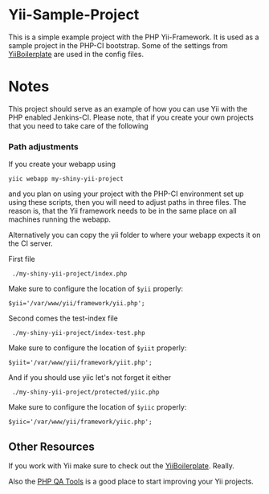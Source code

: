 # Yii-Sample-Project

This is a simple example project with the PHP Yii-Framework. It is used as a sample project in the PHP-CI bootstrap. Some of the settings from [YiiBoilerplate](https://github.com/clevertech/YiiBoilerplate) are used in the config files.

Notes
=====

This project should serve as an example of how you can use Yii with the PHP enabled Jenkins-CI. Please note, that if you create your own projects that you need to take care of the following

### Path adjustments

If you create your webapp using 

```yiic webapp my-shiny-yii-project```

and you plan on using your project with the PHP-CI environment set up using these scripts, then you will need to adjust paths in three files. The reason is, that the Yii framework needs to be in the same place on all machines running the webapp.

Alternatively you can copy the yii folder to where your webapp expects it on the CI server.

First file

` ./my-shiny-yii-project/index.php`

Make sure to configure the location of `$yii` properly:

```$yii='/var/www/yii/framework/yii.php';```

Second comes the test-index file

` ./my-shiny-yii-project/index-test.php`

Make sure to configure the location of `$yiit` properly:

```$yiit='/var/www/yii/framework/yiit.php';```

And if you should use yiic let's not forget it either

` ./my-shiny-yii-project/protected/yiic.php`

Make sure to configure the location of `$yiic` properly:

```$yiic='/var/www/yii/framework/yiic.php';```

## Other Resources

If you work with Yii make sure to check out the [YiiBoilerplate](https://github.com/clevertech/YiiBoilerplate). Really.

Also the [PHP QA Tools](http://phpqatools.org/) is a good place to start improving your Yii projects.